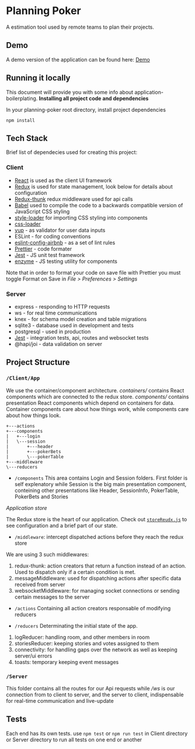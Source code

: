 # Planning Poker

A estimation tool used by remote teams to plan their projects.

## Demo

A demo version of the application can be found here:
[Demo](https://planning-pokerjm.herokuapp.com)

## Running it locally

This document will provide you with some info about application-boilerplating.
**Installing all project code and dependencies**

In your planning-poker root directory, install project dependencies

```
npm install
```

## Tech Stack

Brief list of dependecies used for creating this project:

### Client

- [React](https://reactjs.org/) is used as the client UI framework
- [Redux](https://redux.js.org/) is used for state management, look below for details about configuration
- [Redux-thunk](https://www.npmjs.com/package/redux-thunk) redux middleware used for api calls
- [Babel](https://www.npmjs.com/package/@babel/core) used to compile the code to a backwards compatible version of JavaScript
  CSS styling
- [style-loader](https://www.npmjs.com/package/style-loader) for importing CSS styling into components
- [css-loader](https://github.com/webpack-contrib/css-loader)
- [yup](https://www.npmjs.com/package/yup) - as validator for user data inputs
- ESLint - for coding conventions
- [eslint-config-airbnb](https://www.npmjs.com/package/eslint-config-airbnb) - as a set of lint rules
- [Prettier](https://www.npmjs.com/package/prettier) - code formater
- [Jest](https://www.npmjs.com/package/jest) - JS unit test framework
- [enzyme](https://www.npmjs.com/package/enzyme) - JS testing utility for components

Note that in order to format your code on save file with Prettier you must toggle Format on Save in _File > Preferences > Settings_

### Server

- express - responding to HTTP requests
- ws - for real time communications
- knex - for schema model creation and table migrations
- sqlite3 - database used in development and tests
- postgresql - used in production
- [Jest](https://www.npmjs.com/package/jest) - integration tests, api, routes and websocket tests
- @hapi/joi - data validation on server

## Project Structure

### `/Client/App`

We use the container/component architecture. _containers/_ contains React components which are connected to the redux store. _components/_ contains presentation React components which depend on containers for data. Container components care about how things work, while components care about how things look.

```
+---actions
+---components
|   +---login
|   \---session
|       +---header
|       +---pokerBets
|       \---pokerTable
+---middleware
\---reducers
```

- `/components`
  This area contains Login and Session folders. First folder is self explenatory while Session is the big main presentation component, conteining other presentations like Header, SessionInfo, PokerTable, PokerBets and Stories

_Application store_

The Redux store is the heart of our application. Check out [`storeReudx.js`](https://github.com/DarianM/PlanningPoker/blob/master/Client/src/storeRedux.js) to see configuration and a brief part of our state.

- `/middleware`: intercept dispatched actions before they reach the redux store

We are using 3 such middlewares:

1. redux-thunk: action creators that return a function instead of an action. Used to dispatch only if a certain condition is met.
2. messageMiddleware: used for dispatching actions after specific data received from server
3. websocketMiddleware: for managing socket connections or sending certain messages to the server

- `/actions`
  Containing all action creators responsable of modifying reducers

- `/reducers`
  Determinating the initial state of the app.

1. logReducer: handling room, and other members in room
2. storiesReducer: keeping stories and votes assigned to them
3. connectivity: for handling gaps over the network as well as keeping server/ui errors
4. toasts: temporary keeping event messages

### `/Server`

This folder contains all the routes for our Api requests while _/ws_ is our connection from to client to server, and the server to client, indispensable for real-time communication and live-update

## Tests

Each end has its own tests.
use `npm test` or `npm run test` in Client directory or Server directory to run all tests on one end or another
